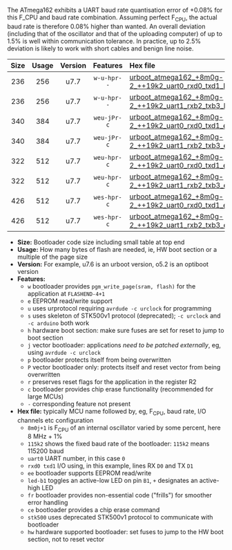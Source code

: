 The ATmega162 exhibits a UART baud rate quantisation error of +0.08% for this F_CPU and baud rate combination. Assuming perfect F<sub>CPU</sub>, the actual baud rate is therefore 0.08% higher than wanted. An overall deviation (including that of the oscillator and that of the uploading computer) of up to 1.5% is well within communication tolerance. In practice, up to 2.5% deviation is likely to work with short cables and benign line noise.

|Size|Usage|Version|Features|Hex file|
|:-:|:-:|:-:|:-:|:--|
|236|256|u7.7|`w-u-hpr--`|[urboot_atmega162_+8m0g-2_++19k2_uart0_rxd0_txd1_led+b0_fr_hw.hex](https://raw.githubusercontent.com/stefanrueger/urboot.hex/main/cores/majorcore/atmega162/internal_oscillator/fcpu_+8m0g-2/br_++19k2/urboot_atmega162_+8m0g-2_++19k2_uart0_rxd0_txd1_led+b0_fr_hw.hex)|
|236|256|u7.7|`w-u-hpr--`|[urboot_atmega162_+8m0g-2_++19k2_uart1_rxb2_txb3_led+b0_fr_hw.hex](https://raw.githubusercontent.com/stefanrueger/urboot.hex/main/cores/majorcore/atmega162/internal_oscillator/fcpu_+8m0g-2/br_++19k2/urboot_atmega162_+8m0g-2_++19k2_uart1_rxb2_txb3_led+b0_fr_hw.hex)|
|340|384|u7.7|`weu-jPr-c`|[urboot_atmega162_+8m0g-2_++19k2_uart0_rxd0_txd1_ee_led+b0_fr_ce.hex](https://raw.githubusercontent.com/stefanrueger/urboot.hex/main/cores/majorcore/atmega162/internal_oscillator/fcpu_+8m0g-2/br_++19k2/urboot_atmega162_+8m0g-2_++19k2_uart0_rxd0_txd1_ee_led+b0_fr_ce.hex)|
|340|384|u7.7|`weu-jPr-c`|[urboot_atmega162_+8m0g-2_++19k2_uart1_rxb2_txb3_ee_led+b0_fr_ce.hex](https://raw.githubusercontent.com/stefanrueger/urboot.hex/main/cores/majorcore/atmega162/internal_oscillator/fcpu_+8m0g-2/br_++19k2/urboot_atmega162_+8m0g-2_++19k2_uart1_rxb2_txb3_ee_led+b0_fr_ce.hex)|
|322|512|u7.7|`weu-hpr-c`|[urboot_atmega162_+8m0g-2_++19k2_uart0_rxd0_txd1_ee_led+b0_fr_ce_hw.hex](https://raw.githubusercontent.com/stefanrueger/urboot.hex/main/cores/majorcore/atmega162/internal_oscillator/fcpu_+8m0g-2/br_++19k2/urboot_atmega162_+8m0g-2_++19k2_uart0_rxd0_txd1_ee_led+b0_fr_ce_hw.hex)|
|322|512|u7.7|`weu-hpr-c`|[urboot_atmega162_+8m0g-2_++19k2_uart1_rxb2_txb3_ee_led+b0_fr_ce_hw.hex](https://raw.githubusercontent.com/stefanrueger/urboot.hex/main/cores/majorcore/atmega162/internal_oscillator/fcpu_+8m0g-2/br_++19k2/urboot_atmega162_+8m0g-2_++19k2_uart1_rxb2_txb3_ee_led+b0_fr_ce_hw.hex)|
|426|512|u7.7|`wes-hpr-c`|[urboot_atmega162_+8m0g-2_++19k2_uart0_rxd0_txd1_ee_led+b0_fr_ce_stk500_hw.hex](https://raw.githubusercontent.com/stefanrueger/urboot.hex/main/cores/majorcore/atmega162/internal_oscillator/fcpu_+8m0g-2/br_++19k2/urboot_atmega162_+8m0g-2_++19k2_uart0_rxd0_txd1_ee_led+b0_fr_ce_stk500_hw.hex)|
|426|512|u7.7|`wes-hpr-c`|[urboot_atmega162_+8m0g-2_++19k2_uart1_rxb2_txb3_ee_led+b0_fr_ce_stk500_hw.hex](https://raw.githubusercontent.com/stefanrueger/urboot.hex/main/cores/majorcore/atmega162/internal_oscillator/fcpu_+8m0g-2/br_++19k2/urboot_atmega162_+8m0g-2_++19k2_uart1_rxb2_txb3_ee_led+b0_fr_ce_stk500_hw.hex)|

- **Size:** Bootloader code size including small table at top end
- **Usage:** How many bytes of flash are needed, ie, HW boot section or a multiple of the page size
- **Version:** For example, u7.6 is an urboot version, o5.2 is an optiboot version
- **Features:**
  + `w` bootloader provides `pgm_write_page(sram, flash)` for the application at `FLASHEND-4+1`
  + `e` EEPROM read/write support
  + `u` uses urprotocol requiring `avrdude -c urclock` for programming
  + `s` uses skeleton of STK500v1 protocol (deprecated); `-c urclock` and `-c arduino` both work
  + `h` hardware boot section: make sure fuses are set for reset to jump to boot section
  + `j` vector bootloader: applications *need to be patched externally*, eg, using `avrdude -c urclock`
  + `p` bootloader protects itself from being overwritten
  + `P` vector bootloader only: protects itself and reset vector from being overwritten
  + `r` preserves reset flags for the application in the register R2
  + `c` bootloader provides chip erase functionality (recommended for large MCUs)
  + `-` corresponding feature not present
- **Hex file:** typically MCU name followed by, eg, F<sub>CPU</sub>, baud rate, I/O channels etc configuration
  + `8m0j+1` is F<sub>CPU</sub> of an internal oscillator varied by some percent, here 8 MHz + 1%
  + `115k2` shows the fixed baud rate of the bootloader: `115k2` means 115200 baud
  + `uart0` UART number, in this case `0`
  + `rxd0 txd1` I/O using, in this example, lines RX `D0` and TX `D1`
  + `ee` bootloader supports EEPROM read/write
  + `led-b1` toggles an active-low LED on pin `B1`, `+` designates an active-high LED
  + `fr` bootloader provides non-essential code ("frills") for smoother error handling
  + `ce` bootloader provides a chip erase command
  + `stk500` uses deprecated STK500v1 protocol to communicate with bootloader
  + `hw` hardware supported bootloader: set fuses to jump to the HW boot section, not to reset vector

